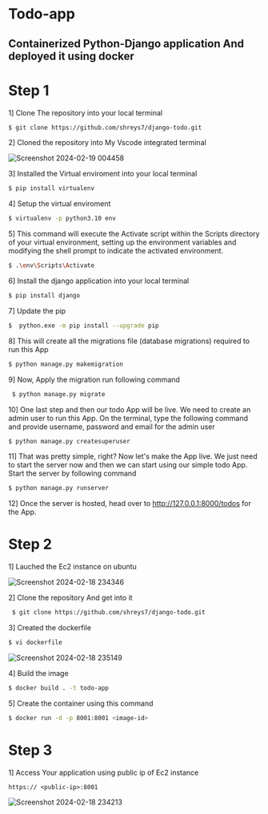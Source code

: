 # Todo-app
## Containerized Python-Django application And deployed it using docker
# Step 1 
1] Clone The repository into your local terminal 
```bash
$ git clone https://github.com/shreys7/django-todo.git
```
2] Cloned the repository into My Vscode integrated terminal

![Screenshot 2024-02-19 004458](https://github.com/AdityaAgasti007/Todo-app/assets/159541012/cab6f5c6-d6c1-4e0f-865e-3b04e829b1fc)

3] Installed the Virtual enviroment into your local terminal 
``` bash
$ pip install virtualenv
```
4] Setup the virtual enviroment 
```bash
$ virtualenv -p python3.10 env
```
5] This command will execute the Activate script within the Scripts directory of your virtual environment, setting up the environment variables and modifying the shell prompt to indicate the activated environment.
```bash
$ .\env\Scripts\Activate
```
6]  Install the django application into your local terminal 
```bash
$ pip install django 
```
7] Update the pip 
```bash
$  python.exe -m pip install --upgrade pip
```
8] This will create all the migrations file (database migrations) required to run this App
```bash
$ python manage.py makemigration
```
9] Now, Apply the migration run following command
```bash
 $ python manage.py migrate
```
10] One last step and then our todo App will be live. We need to create an admin user to run this App. On the terminal, type the following command and provide username, password and email for the admin user
```bash
$ python manage.py createsuperuser
```
11] That was pretty simple, right? Now let's make the App live. We just need to start the server now and then we can start using our simple todo App. Start the server by following command
```bash
$ python manage.py runserver
```
12] Once the server is hosted, head over to http://127.0.0.1:8000/todos for the App.
# Step 2
1] Lauched the Ec2 instance on ubuntu 

![Screenshot 2024-02-18 234346](https://github.com/AdityaAgasti007/Todo-app/assets/159541012/243f9ada-0845-4aaa-aee7-1be0856020e4)

2]  Clone the repository And get into it
```bash
 $ git clone https://github.com/shreys7/django-todo.git
```
3] Created the dockerfile 
```bash
$ vi dockerfile
```
![Screenshot 2024-02-18 235149](https://github.com/AdityaAgasti007/Todo-app/assets/159541012/c9b151b1-14da-497d-991a-387946c65e6a)

4] Build the image 
```bash
$ docker build . -t todo-app
```
5] Create the container using this command 
```bash
$ docker run -d -p 8001:8001 <image-id>
```
# Step 3
1]  Access Your application using public ip of Ec2 instance 
    
    https:// <public-ip>:8001

   ![Screenshot 2024-02-18 234213](https://github.com/AdityaAgasti007/Todo-app/assets/159541012/76c16a99-9f74-407c-a2bc-0b27548e2935)






